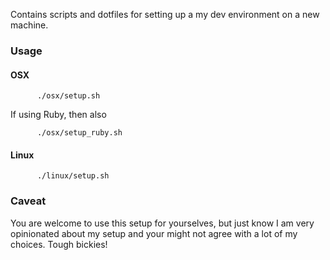 Contains scripts and dotfiles for setting up a my dev environment on a new machine.

### Usage

#### OSX
          ./osx/setup.sh
          
If using Ruby, then also
          
          ./osx/setup_ruby.sh

#### Linux
          ./linux/setup.sh
          
### Caveat

You are welcome to use this setup for yourselves, but just know I am very opinionated about my setup and your 
might not agree with a lot of my choices. Tough bickies!
